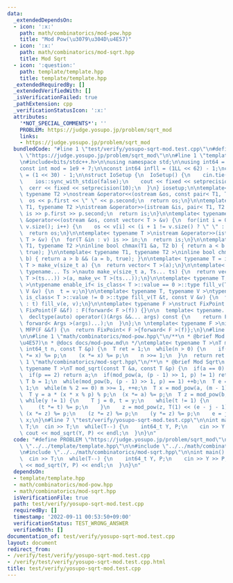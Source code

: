 ```yaml
---
data:
  _extendedDependsOn:
  - icon: ':x:'
    path: math/combinatorics/mod-pow.hpp
    title: "Mod Pow(\u3079\u304D\u4E57)"
  - icon: ':x:'
    path: math/combinatorics/mod-sqrt.hpp
    title: Mod Sqrt
  - icon: ':question:'
    path: template/template.hpp
    title: template/template.hpp
  _extendedRequiredBy: []
  _extendedVerifiedWith: []
  _isVerificationFailed: true
  _pathExtension: cpp
  _verificationStatusIcon: ':x:'
  attributes:
    '*NOT_SPECIAL_COMMENTS*': ''
    PROBLEM: https://judge.yosupo.jp/problem/sqrt_mod
    links:
    - https://judge.yosupo.jp/problem/sqrt_mod
  bundledCode: "#line 1 \"test/verify/yosupo-sqrt-mod.test.cpp\"\n#define PROBLEM\
    \ \"https://judge.yosupo.jp/problem/sqrt_mod\"\n\n#line 1 \"template/template.hpp\"\
    \n#include<bits/stdc++.h>\n\nusing namespace std;\n\nusing int64 = long long;\n\
    const int mod = 1e9 + 7;\n\nconst int64 infll = (1LL << 62) - 1;\nconst int inf\
    \ = (1 << 30) - 1;\n\nstruct IoSetup {\n  IoSetup() {\n    cin.tie(nullptr);\n\
    \    ios::sync_with_stdio(false);\n    cout << fixed << setprecision(10);\n  \
    \  cerr << fixed << setprecision(10);\n  }\n} iosetup;\n\ntemplate< typename T1,\
    \ typename T2 >\nostream &operator<<(ostream &os, const pair< T1, T2 >& p) {\n\
    \  os << p.first << \" \" << p.second;\n  return os;\n}\n\ntemplate< typename\
    \ T1, typename T2 >\nistream &operator>>(istream &is, pair< T1, T2 > &p) {\n \
    \ is >> p.first >> p.second;\n  return is;\n}\n\ntemplate< typename T >\nostream\
    \ &operator<<(ostream &os, const vector< T > &v) {\n  for(int i = 0; i < (int)\
    \ v.size(); i++) {\n    os << v[i] << (i + 1 != v.size() ? \" \" : \"\");\n  }\n\
    \  return os;\n}\n\ntemplate< typename T >\nistream &operator>>(istream &is, vector<\
    \ T > &v) {\n  for(T &in : v) is >> in;\n  return is;\n}\n\ntemplate< typename\
    \ T1, typename T2 >\ninline bool chmax(T1 &a, T2 b) { return a < b && (a = b,\
    \ true); }\n\ntemplate< typename T1, typename T2 >\ninline bool chmin(T1 &a, T2\
    \ b) { return a > b && (a = b, true); }\n\ntemplate< typename T = int64 >\nvector<\
    \ T > make_v(size_t a) {\n  return vector< T >(a);\n}\n\ntemplate< typename T,\
    \ typename... Ts >\nauto make_v(size_t a, Ts... ts) {\n  return vector< decltype(make_v<\
    \ T >(ts...)) >(a, make_v< T >(ts...));\n}\n\ntemplate< typename T, typename V\
    \ >\ntypename enable_if< is_class< T >::value == 0 >::type fill_v(T &t, const\
    \ V &v) {\n  t = v;\n}\n\ntemplate< typename T, typename V >\ntypename enable_if<\
    \ is_class< T >::value != 0 >::type fill_v(T &t, const V &v) {\n  for(auto &e\
    \ : t) fill_v(e, v);\n}\n\ntemplate< typename F >\nstruct FixPoint : F {\n  explicit\
    \ FixPoint(F &&f) : F(forward< F >(f)) {}\n\n  template< typename... Args >\n\
    \  decltype(auto) operator()(Args &&... args) const {\n    return F::operator()(*this,\
    \ forward< Args >(args)...);\n  }\n};\n \ntemplate< typename F >\ninline decltype(auto)\
    \ MFP(F &&f) {\n  return FixPoint< F >{forward< F >(f)};\n}\n#line 4 \"test/verify/yosupo-sqrt-mod.test.cpp\"\
    \n\n#line 1 \"math/combinatorics/mod-pow.hpp\"\n/**\n * @brief Mod Pow(\u3079\u304D\
    \u4E57)\n * @docs docs/mod-pow.md\n */\ntemplate< typename T >\nT mod_pow(T x,\
    \ int64_t n, const T &p) {\n  T ret = 1;\n  while(n > 0) {\n    if(n & 1) (ret\
    \ *= x) %= p;\n    (x *= x) %= p;\n    n >>= 1;\n  }\n  return ret % p;\n}\n#line\
    \ 1 \"math/combinatorics/mod-sqrt.hpp\"\n/**\n * @brief Mod Sqrt\n */\ntemplate<\
    \ typename T >\nT mod_sqrt(const T &a, const T &p) {\n  if(a == 0) return 0;\n\
    \  if(p == 2) return a;\n  if(mod_pow(a, (p - 1) >> 1, p) != 1) return -1;\n \
    \ T b = 1;\n  while(mod_pow(b, (p - 1) >> 1, p) == 1) ++b;\n  T e = 0, m = p -\
    \ 1;\n  while(m % 2 == 0) m >>= 1, ++e;\n  T x = mod_pow(a, (m - 1) >> 1, p);\n\
    \  T y = a * (x * x % p) % p;\n  (x *= a) %= p;\n  T z = mod_pow(b, m, p);\n \
    \ while(y != 1) {\n    T j = 0, t = y;\n    while(t != 1) {\n      j += 1;\n \
    \     (t *= t) %= p;\n    }\n    z = mod_pow(z, T(1) << (e - j - 1), p);\n   \
    \ (x *= z) %= p;\n    (z *= z) %= p;\n    (y *= z) %= p;\n    e = j;\n  }\n  return\
    \ x;\n}\n#line 7 \"test/verify/yosupo-sqrt-mod.test.cpp\"\n\nint main() {\n  int\
    \ T;\n  cin >> T;\n  while(T--) {\n    int64_t Y, P;\n    cin >> Y >> P;\n   \
    \ cout << mod_sqrt(Y, P) << endl;\n  }\n}\n"
  code: "#define PROBLEM \"https://judge.yosupo.jp/problem/sqrt_mod\"\n\n#include\
    \ \"../../template/template.hpp\"\n\n#include \"../../math/combinatorics/mod-pow.hpp\"\
    \n#include \"../../math/combinatorics/mod-sqrt.hpp\"\n\nint main() {\n  int T;\n\
    \  cin >> T;\n  while(T--) {\n    int64_t Y, P;\n    cin >> Y >> P;\n    cout\
    \ << mod_sqrt(Y, P) << endl;\n  }\n}\n"
  dependsOn:
  - template/template.hpp
  - math/combinatorics/mod-pow.hpp
  - math/combinatorics/mod-sqrt.hpp
  isVerificationFile: true
  path: test/verify/yosupo-sqrt-mod.test.cpp
  requiredBy: []
  timestamp: '2022-09-11 00:53:50+09:00'
  verificationStatus: TEST_WRONG_ANSWER
  verifiedWith: []
documentation_of: test/verify/yosupo-sqrt-mod.test.cpp
layout: document
redirect_from:
- /verify/test/verify/yosupo-sqrt-mod.test.cpp
- /verify/test/verify/yosupo-sqrt-mod.test.cpp.html
title: test/verify/yosupo-sqrt-mod.test.cpp
---
```

